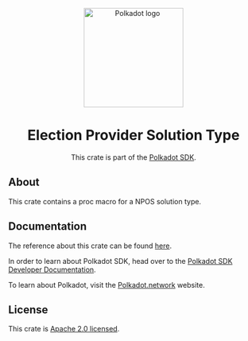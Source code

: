 <div align="center">

<img
alt="Polkadot logo" width="200"
src="https://raw.githubusercontent.com/paritytech/polkadot-sdk/rzadp/readmes/docs/images/Polkadot_Logo_Horizontal_Pink_BlackOnWhite.png">

# Election Provider Solution Type

This crate is part of the [Polkadot SDK](https://github.com/paritytech/polkadot-sdk/).

</div>

## About

This crate contains a proc macro for a NPOS solution type.

## Documentation

The reference about this crate can be found [here](https://paritytech.github.io/polkadot-sdk/master/frame_election_provider_solution_type).

In order to learn about Polkadot SDK, head over to the [Polkadot SDK Developer Documentation](https://paritytech.github.io/polkadot-sdk/master/polkadot_sdk_docs/index.html).

To learn about Polkadot, visit the [Polkadot.network](https://polkadot.network/) website.

## License

This crate is [Apache 2.0 licensed](https://spdx.org/licenses/Apache-2.0.html).

